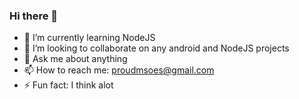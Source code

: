 ### Hi there 👋

- 🌱 I’m currently learning NodeJS
- 👯 I’m looking to collaborate on any android and NodeJS projects
- 💬 Ask me about anything
- 📫 How to reach me: proudmsoes@gmail.com
- ⚡ Fun fact: I think alot
